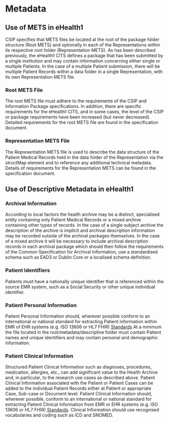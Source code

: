 # Metadata

## Use of METS in eHealth1

CSIP specifies that METS files be located at the root of the package folder structure (Root METS) and optionally in each of the Representations within its respective root folder (Representation METS). As has been described previously, the eHealth1 CITS defines a package that has been submitted by a single institution and may contain information concerning either single or multiple Patients. In the case of a multiple Patient submission, there will be multiple Patient Records within a data folder in a single  Representation, with its own Representation METS file.

### Root METS File

The root METS file must adhere to the requirements of the CSIP and Information Package specifications. In addition, there are specific requirements for the eHealth1 CITS, and in some cases, the level of the CSIP or package requirements have been increased (but never decreased). Detailed requirements for the root METS file are found in the specification document.

### Representation METS File

The Representation METS file is used to describe the data structure of the Patient Medical Records held in the data folder of the Representation via the structMap element and to reference any additional technical metadata. Details of requirements for the Representation METS can be found in the specification document.

## Use of Descriptive Metadata in eHealth1

### Archival Information

According to local factors the health archive may be a distinct, specialised entity containing only Patient Medical Records or a mixed archive containing other types of records. In the case of a single subject archive the description of the archive is implicit and archival description information may be recorded outside of the archival packages themselves. In the case of a mixed archive it will be necessary to include archival description records in each archival package which should then follow the requirements of the Common Specification for Archival Information, use a standardised schema such as EAD3 or Dublin Core or a localised schema definition.

### Patient Identifiers

Patients must have a nationally unique identifier that is referenced within the source EMR system, such as a Social Security or other unique individual identifier.

### Patient Personal Information

Patient Personal Information should, wherever possible conform to an international or national standard for extracting Patient information within EMR of EHR systems (e.g. ISO 13606 or HL7 FHIR)
[Standards](#standards)  At a minimum the file located in the root/metadata/descriptive folder must contain Patient names and unique identifiers and may contain personal and demographic information.

### Patient Clinical Information

Structured Patient Clinical Information such as diagnoses, procedures, medication, allergies, etc., can add significant value to the Health Archive and, in particular, to the research use cases as described above. Patient Clinical Information associated with the Patient or Patient Cases can be added to the individual Patient Records either at Patient or appropriate Case, Sub-case or Document level. Patient Clinical Information should, wherever possible, conform to an international or national standard for extracting Patient Clinical Information from EMR or EHR systems (e.g. ISO 13606 or HL7 FHIR) [Standards](#standards).  Clinical Information should use recognised vocabularies and coding such as ICD and SNOMED.

